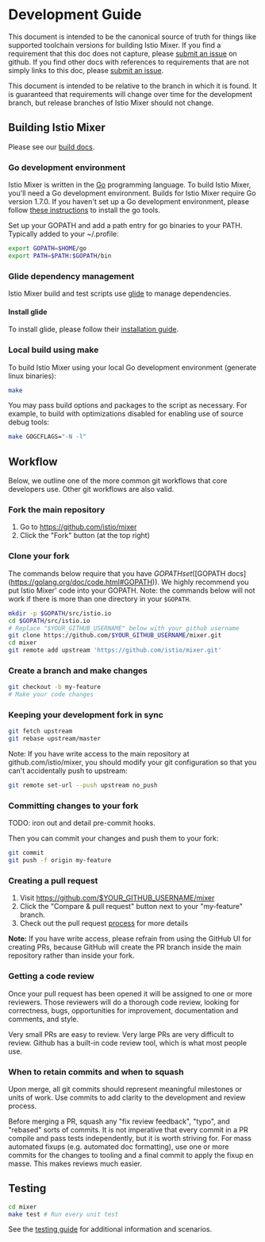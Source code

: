 # Development Guide

This document is intended to be the canonical source of truth for things like
supported toolchain versions for building Istio Mixer. If you find a
requirement that this doc does not capture, please
[submit an issue](https://github.com/istio/mixer/issues) on github. If
you find other docs with references to requirements that are not simply links to
this doc, please [submit an issue](https://github.com/istio/mixer/issues).

This document is intended to be relative to the branch in which it is found.
It is guaranteed that requirements will change over time for the development
branch, but release branches of Istio Mixer should not change.

## Building Istio Mixer

Please see our [build docs](../building.md).

### Go development environment

Istio Mixer is written in the [Go](http://golang.org) programming language.
To build Istio Mixer, you'll need a Go development environment. Builds for
Istio Mixer require Go version 1.7.0. If you haven't set up a Go development
environment, please follow [these instructions](http://golang.org/doc/code.html)
to install the go tools.

Set up your GOPATH and add a path entry for go binaries to your PATH. Typically
added to your ~/.profile:

```sh
export GOPATH=$HOME/go
export PATH=$PATH:$GOPATH/bin
```

### Glide dependency management

Istio Mixer build and test scripts use [glide](https://github.com/Masterminds/glide) to
manage dependencies.

#### Install glide

To install glide, please follow their [installation guide](https://github.com/Masterminds/glide#install).

### Local build using make

To build Istio Mixer using your local Go development environment (generate linux
binaries):

```sh
make
```

You may pass build options and packages to the script as necessary. For example,
to build with optimizations disabled for enabling use of source debug tools:

```sh
make GOGCFLAGS="-N -l"
```

## Workflow

Below, we outline one of the more common git workflows that core developers use.
Other git workflows are also valid.

[//]: # (TODO: add visual overview)

### Fork the main repository

1. Go to https://github.com/istio/mixer
2. Click the "Fork" button (at the top right)

### Clone your fork

The commands below require that you have $GOPATH set ([$GOPATH
docs](https://golang.org/doc/code.html#GOPATH)). We highly recommend you put
Istio Mixer' code into your GOPATH. Note: the commands below will not work if
there is more than one directory in your `$GOPATH`.

```sh
mkdir -p $GOPATH/src/istio.io
cd $GOPATH/src/istio.io
# Replace "$YOUR_GITHUB_USERNAME" below with your github username
git clone https://github.com/$YOUR_GITHUB_USERNAME/mixer.git
cd mixer
git remote add upstream 'https://github.com/istio/mixer.git'
```

### Create a branch and make changes

```sh
git checkout -b my-feature
# Make your code changes
```

### Keeping your development fork in sync

```sh
git fetch upstream
git rebase upstream/master
```

Note: If you have write access to the main repository at
github.com/istio/mixer, you should modify your git configuration so
that you can't accidentally push to upstream:

```sh
git remote set-url --push upstream no_push
```

### Committing changes to your fork

TODO: iron out and detail pre-commit hooks.

Then you can commit your changes and push them to your fork:

```sh
git commit
git push -f origin my-feature
```

### Creating a pull request

1. Visit https://github.com/$YOUR_GITHUB_USERNAME/mixer
2. Click the "Compare & pull request" button next to your "my-feature" branch.
3. Check out the pull request [process](pull-requests.md) for more details

**Note:** If you have write access, please refrain from using the GitHub UI for
creating PRs, because GitHub will create the PR branch inside the main
repository rather than inside your fork.

### Getting a code review

Once your pull request has been opened it will be assigned to one or more
reviewers. Those reviewers will do a thorough code review, looking for
correctness, bugs, opportunities for improvement, documentation and comments,
and style.

Very small PRs are easy to review.  Very large PRs are very difficult to
review. Github has a built-in code review tool, which is what most people use.

[//]: # (TODO: add bits about fast path reviews)

### When to retain commits and when to squash

Upon merge, all git commits should represent meaningful milestones or units of
work. Use commits to add clarity to the development and review process.

Before merging a PR, squash any "fix review feedback", "typo", and "rebased"
sorts of commits. It is not imperative that every commit in a PR compile and
pass tests independently, but it is worth striving for. For mass automated
fixups (e.g. automated doc formatting), use one or more commits for the
changes to tooling and a final commit to apply the fixup en masse. This makes
reviews much easier.

## Testing

```sh
cd mixer
make test # Run every unit test
```

See the [testing guide](testing.md) for additional information and scenarios.

[//]: # (TODO: Add integration/end-to-end testing info)